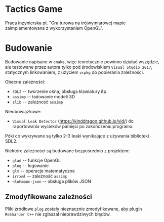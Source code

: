 # Tactics Game

Praca inżynierska pt. "Gra turowa na trójwymiarowej mapie zaimplementowana z wykorzystaniem OpenGL".

# Budowanie

Budowanie napisane w `cmake`, więc teoretycznie powinno działać wszędzie, ale testowane przez autora
tylko pod środowiskiem `Visual Studio 2017`, statycznym linkowaniem, z użyciem `vcpkg` do pobierania zależności.

Obecne zależności:
* `SDL2` -- tworzenie okna, obsługa klawiatury itp.
* `assimp` -- ładowanie modeli 3D
* `zlib` -- zależność `assimp`

Nieobowiązkowe:
* `Visual Leak Detector` (https://kinddragon.github.io/vld/) do raportowania wycieków pamięci po zakończeniu programu

Póki co wykrywane są tylko 2-3 leaki wynikające z używania biblioteki SDL2.

Niektóre zależności są budowane bezpośrednio z projektem:
* `glad` -- funkcje OpenGL
* `plog` -- logowanie
* `glm` -- operacje matematyczne
* `irrxml` -- zależność `assimp`
* `nlohmann-json` -- obsługa plików JSON

## Zmodyfikowane zależności

Pliki źródłowe `plog` zostały nieznacznie zmodyfikowane, aby plugin `ReSharper C++` nie zgłaszał nieprawdziwych błędów.
